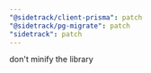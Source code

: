 ```yaml
---
"@sidetrack/client-prisma": patch
"@sidetrack/pg-migrate": patch
"sidetrack": patch
---
```


don't minify the library
